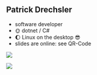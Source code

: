 ## Patrick Drechsler

- software developer
- 🌞 dotnet / C#
- 🌔 Linux on the desktop 😎
- slides are online: see QR-Code

<img
  class="absolute top-10 right-30 h-70"
  src="/images/slides-adc-24.png"
/>

<img
  class="absolute bottom-20 right-50 h-30"
  src="/images/anti-nazi.png"
/>
